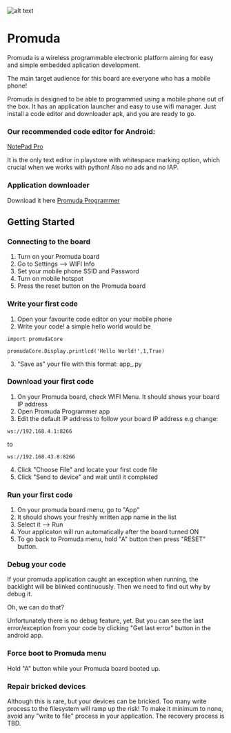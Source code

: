 ![alt text](https://i.ibb.co/89XCHd2/seratuspersen.png)

# Promuda

Promuda is a wireless programmable electronic platform aiming for easy and simple embedded aplication development.

The main target audience for this board are everyone who has a mobile phone!

Promuda is designed to be able to programmed using a mobile phone out of the box. It has an application launcher and easy to use wifi manager. Just install a code editor and downloader apk, and you are ready to go.

### Our recommended code editor for Android: 

[NotePad Pro](https://play.google.com/store/apps/details?id=com.exapps.notepad&hl=en)

It is the only text editor in playstore with whitespace marking option, which crucial when we works with python! Also no ads and no IAP.

### Application downloader

Download it here [Promuda Programmer](https://github.com/Ereddon/promuda/blob/master/tools/promuda_programmer_v103.apk)

## Getting Started

### Connecting to the board

1. Turn on your Promuda board
2. Go to Settings --> WIFI Info
3. Set your mobile phone SSID and Password
4. Turn on mobile hotspot 
5. Press the reset button on the Promuda board

### Write your first code

1. Open your favourite code editor on your mobile phone
2. Write your code! a simple hello world would be

```
import promudaCore

promudaCore.Display.printlcd('Hello World!',1,True)
```

3. "Save as" your file with this format: app_<your application name>.py

### Download your first code

1. On your Promuda board, check WIFI Menu. It should shows your board IP address
2. Open Promuda Programmer app
3. Edit the default IP address to follow your board IP address e.g change: 
```
ws://192.168.4.1:8266
```
to 
```
ws://192.168.43.8:8266 
```
4. Click "Choose File" and locate your first code file
5. Click "Send to device" and wait until it completed

### Run your first code

1. On your promuda board menu, go to "App"
2. It should shows your freshly written app name in the list
3. Select it --> Run
4. Your applicaton will run automatically after the board turned ON
5. To go back to Promuda menu, hold "A" button then press "RESET" button.

### Debug your code

If your promuda application caught an exception when running, the backlight will be blinked continuously. Then we need to find out why by debug it.

Oh, we can do that?

Unfortunately there is no debug feature, yet. But you can see the last error/exception from your code by clicking "Get last error" button in the android app.

### Force boot to Promuda menu

Hold "A" button while your Promuda board booted up.

### Repair bricked devices

Although this is rare, but your devices can be bricked. Too many write process to the filesystem will ramp up the risk! To make it minimum to none, avoid any "write to file" process in your application. The recovery process is TBD.

